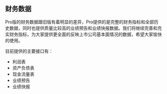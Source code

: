 ## 财务数据

Pro版的财务数据跟旧版有着明显的差异，Pro提供的是完整的财务指标和全部历史数据，同时也提供质量比较高的业绩预告和业绩快报数据。我们将继续完善和充实财务指标，为大家提供更全面的反映上市公司基本面情况的数据，希望大家愉快的使用。

目前提供的主要接口有：

- 利润表
- 资产负债表
- 现金流量表
- 业绩预告
- 业绩快报
